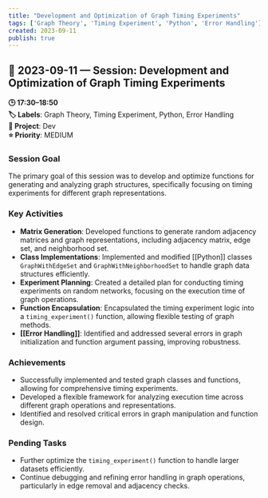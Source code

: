 ```yaml
---
title: "Development and Optimization of Graph Timing Experiments"
tags: ['Graph Theory', 'Timing Experiment', 'Python', 'Error Handling']
created: 2023-09-11
publish: true
---
```


## 📅 2023-09-11 — Session: Development and Optimization of Graph Timing Experiments

**🕒 17:30–18:50**  
**🏷️ Labels**: Graph Theory, Timing Experiment, Python, Error Handling  
**📂 Project**: Dev  
**⭐ Priority**: MEDIUM  


### Session Goal
The primary goal of this session was to develop and optimize functions for generating and analyzing graph structures, specifically focusing on timing experiments for different graph representations.

### Key Activities
- **Matrix Generation**: Developed functions to generate random adjacency matrices and graph representations, including adjacency matrix, edge set, and neighborhood set.
- **Class Implementations**: Implemented and modified [[Python]] classes `GraphWithEdgeSet` and `GraphWithNeighborhoodSet` to handle graph data structures efficiently.
- **Experiment Planning**: Created a detailed plan for conducting timing experiments on random networks, focusing on the execution time of graph operations.
- **Function Encapsulation**: Encapsulated the timing experiment logic into a `timing_experiment()` function, allowing flexible testing of graph methods.
- **[[Error Handling]]**: Identified and addressed several errors in graph initialization and function argument passing, improving robustness.

### Achievements
- Successfully implemented and tested graph classes and functions, allowing for comprehensive timing experiments.
- Developed a flexible framework for analyzing execution time across different graph operations and representations.
- Identified and resolved critical errors in graph manipulation and function design.

### Pending Tasks
- Further optimize the `timing_experiment()` function to handle larger datasets efficiently.
- Continue debugging and refining error handling in graph operations, particularly in edge removal and adjacency checks.
